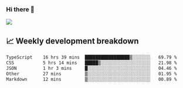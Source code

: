### Hi there 👋
<img align="center" src="https://github-readme-stats.vercel.app/api?username=Tumao727&show_icons=true&hide_title=true&theme=dracula" />


## 📈 Weekly development breakdown
<!--START_SECTION:waka-->

```txt
TypeScript    16 hrs 39 mins  █████████████████▒░░░░░░░   69.79 %
CSS           5 hrs 14 mins   █████▒░░░░░░░░░░░░░░░░░░░   21.98 %
JSON          1 hr 3 mins     █░░░░░░░░░░░░░░░░░░░░░░░░   04.46 %
Other         27 mins         ▒░░░░░░░░░░░░░░░░░░░░░░░░   01.95 %
Markdown      12 mins         ▒░░░░░░░░░░░░░░░░░░░░░░░░   00.89 %
```

<!--END_SECTION:waka-->
